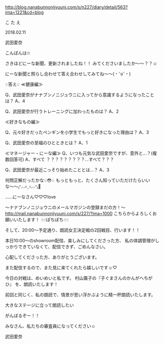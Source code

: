 http://blog.nanabunnonijyuuni.com/s/n227/diary/detail/563?ima=1221&cd=blog


こ た え

2018.02.11

武田愛奈

 
 
 
こんばんは✩︎
 
 
さきほどにーな新聞、更新されましたね！！
みてくださいましたか〜〜？？☺️
 


にーな新聞と照らし合わせて答え合わせしてみてね〜〜(﹡ˆoˆ﹡)






💡答え💡
≪健康編≫
 
Q、武田愛奈がナナブンノニジュウニに入ってから意識するようになったことは？
A、4
 
Q、武田愛奈が行うトレーニングに加わったものは？
A、2
 
 
 
≪好きなもの編≫
 
Q、元々好きだったペンギンを小学生でもっと好きになった理由は？
A、3
 
Q、武田愛奈の至福のひとときとは？
A、1
 
 
 
≪マネージャー・にーな編≫
Q、いつも元気な武田愛奈ですが、意外と…？(複数回答可)
A、すべて
？？？？？？？？？…すべて？？？
 
Q、武田愛奈が最近こっそり始めたこととは…？
A、3
 
 
 
 
 
何問正解だったかな💡😳💡
もっともっと、たくさん知っていただけたらいいな〜〜₍ᐢ⸝⸝› ̫ ‹⸝⸝ᐢ₎💓
 
 
……にーなさん♡♡♡love
 
 
 
〜ナナブンノニジュウニのメールマガジンの登録まだの方！〜
http://mail.nanabunnonijyuuni.com/s/227/?ima=1000
こちらからよろしくお願いいたします！
☝︎☝︎ぽちぽち☝︎☝︎
 
 
 
 
 
 
 
 
 
 
そして、20:00〜予定通り、朗読女王決定戦の2回戦目、行います！！
 
 
 
 
 
 
 


本日10:00〜のshowroom配信、楽しみにしてくださった方、
私の体調管理がしっかりできていなくて、配信できず、ごめんなさい。
 
心配してくださった方、ありがとうございます。
 
また配信するので、また見に来てくれたら嬉しいです☺️♡
 
 
 
 
 
 
今日の対戦は、めいめいと私です。
村山籌子の『子ぐまさんのかんがへちがひ』
を、朗読いたします！
 
前回と同じく、私の朗読で、情景が思い浮かぶように精一杯朗読いたします。
 
 
大きなステージに立って朗読したい
 
 
がんばるぞー！！
 



みなさん、私たちの審査員になってください☺️


武田愛奈
